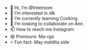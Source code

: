 - 👋 Hi, I’m @Intetniom
- 👀 I’m interested in idk
- 🌱 I’m currently learning Cooking
- 💞️ I’m looking to collaborate on Ann
- 📫 How to reach me Instagram 
- 😄 Pronouns: Ma-rga
- ⚡ Fun fact: May maldita side

<!---
Intetniom/Intetniom is a ✨ special ✨ repository because its `README.md` (this file) appears on your GitHub profile.
You can click the Preview link to take a look at your changes.
--->
